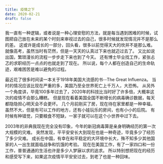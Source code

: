 ```yaml
---
title: 疫情之下
date: 2020-02-21
draft: false
---
```


我一直有一种逻辑，或者说是一种心理安慰的方法，就是每当遇到困难的时候，试图把自己放在未来的某个时刻来审视过去的自己，很多时候就发现情况并不是那么的差。
这或许是成长的一部分，回头看，很多以前觉得天大的坎并不是那么难。
就像高考，虽然当时有茫然，但是一天天的认真过下来也就迈过去了。
又比如说出国，繁琐漫长的流程一步步走下来也到了今天。
还有博士毕业找工作，紧张忐忑的求职经历一点点的也就走到了现在。
所以说，每个人都在创造自己的生命轨迹，艰难困苦是难以避免的过程。

最近花了很多时间读一本关于1918年美国大流感的书--The Great Influenza。
当时的情况应该比现在严重的多，美国乃至全世界死亡上千万人，大恐怖。
从另外一个角度讲，毕竟100多年过去了，2020年的科技比当时好了许多倍，大概率这次的疫情不会那么糟糕。
但是现在看着美国全国不断增长的病毒确诊数据，每天都隐隐担心明天会不会更坏。
几个月前刚买了房，现在待在家里都是一种幸福，虽然不大，但是有可以工作的地方，还有小娃玩乐的房间，也有小小的后院。
有时候有种错觉，只要粮食不短缺，一家子就可以在这个小世界中过下去。

2003年的非典我现在完全没有印象，今年的新冠病毒算是亲身明确经历的第一次大规模的灾难。
突然发现，平平安安长大到现在也是一种奇迹，毕竟多少了经历了多少灾难。
成长在中国，有幸在和平稳定的大环境中长大，殊不知多少其他国家的人一出生就面临战争和饥饿的考验。
现在在美国工作，有了一家四口和一份工作，普普通通的生活也许是多少人梦寐以求的追求。
所以特别想把现在的经历和感受写下来，如果这次疫情平平安安过去，到老了也是一种回味。
